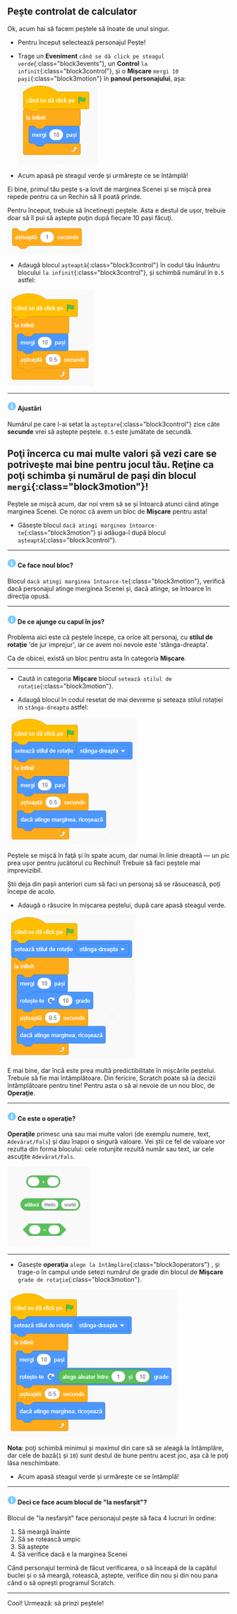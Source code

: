 ## Pește controlat de calculator
Ok, acum hai să facem peștele să înoate de unul singur.

+ Pentru început selectează personajul Pește!

+ Trage un **Eveniment** `când se dă click pe steagul verde`{:class="block3events"}, un **Control** `la infinit`{:class="block3control"}, și o **Mișcare** `mergi 10 pași`{:class="block3motion"} în **panoul personajului**, așa: 
![blocks_1546569177_729224](images/blocks_1546569177_729224.png)

+ Acum apasă pe steagul verde și urmărește ce se întâmplă!

Ei bine, primul tău pește s-a lovit de marginea Scenei și se mișcă prea repede pentru ca un Rechin să îl poată prinde.

Pentru început, trebuie să încetinești peștele. Asta e destul de ușor, trebuie doar să îl pui să aștepte puţin după fiecare 10 pași făcuţi.
![blocks_1546569178_800881](images/blocks_1546569178_800881.png)


+ Adaugă blocul `așteaptă`{:class="block3control"} în codul tău înăuntru blocului `la infinit`{:class="block3control"}, și schimbă numărul în `0.5` astfel:


![blocks_1546569179_881654](images/blocks_1546569179_881654.png)

---
#### ![info](images/info.png) Ajustări

Numărul pe care l-ai setat la `așteptare`{:class="block3control"} zice câte **secunde** vrei să aștepte peștele. `0.5` este jumătate de secundă.

Poţi încerca cu mai multe valori șă vezi care se potrivește mai bine pentru jocul tău. Reţine ca poţi schimba și numărul de pași din blocul `mergi`{:class="block3motion"}!
---

Peștele se mișcă acum, dar noi vrem să se și întoarcă atunci când atinge marginea Scenei. Ce noroc că avem un bloc de **Mișcare** pentru asta!

+ Găsește blocul `dacă atingi marginea întoarce-te`{:class="block3motion"} și adăuga-l după blocul `așteaptă`{:class="block3control"}.


---
#### ![info](images/info.png) Ce face noul bloc?

Blocul `dacă atingi marginea întoarce-te`{:class="block3motion"}, verifică dacă personajul atinge merginea Scenei și, dacă atinge, se întoarce în direcţia opusă.

---
#### ![info](images/info.png) De ce ajunge cu capul în jos?

Problema aici este că peștele începe, ca orice alt personaj, cu **stilul de rotație** 'de jur imprejur', iar ce avem noi nevoie este 'stânga-dreapta'.

Ca de obicei, există un bloc pentru asta în categoria **Mișcare**. 

---

+ Caută in categoria **Mișcare** blocul `setează stilul de rotație`{:class="block3motion"}.

+ Adaugă blocul în codul resetat de mai devreme și seteaza stilul rotației in `stânga-dreapta` astfel: 

![blocks_1546569176_649717](images/blocks_1546569176_649717.png)

Peștele se mișcă în faţă și în spate acum, dar numai în linie dreaptă — un pic prea ușor pentru jucătorul cu Rechinul! Trebuie să faci peștele mai imprevizibil.

Știi deja din pașii anteriori cum să faci un personaj să se răsucească, poți începe de acolo.

+ Adaugă o răsucire în mișcarea peștelui, după care apasă steagul verde.

![blocks_1546569182_10717](images/blocks_1546569182_10717.png)

E mai bine, dar încă este prea multă predictibilitate în mișcările peștelui. Trebuie să fie mai întâmplătoare. Din fericire, Scratch poate să ia decizii întâmplătoare pentru tine! Pentru asta o să ai nevoie de un nou bloc, de **Operaţie**.

---
#### ![info](images/info.png) Ce este o operaţie?

**Operaţile** primesc una sau mai multe valori (de exemplu numere, text, `Adevărat/Fals`) și dau înapoi o singură valoare. Vei știi ce fel de valoare vor rezulta din forma blocului: cele rotunjite rezultă număr sau text, iar cele ascuţite `Adevărat/Fals`.

![blocks_1546569183_229207](images/blocks_1546569183_229207.png)

---

+ Gasește **operaţia** `alege la întâmplăre`{:class="block3operators"} , și trage-o în campul unde setezi numărul de grade din blocul de **Mișcare** `grade de rotaţie`{:class="block3motion"}.

![blocks_1546569184_331149](images/blocks_1546569184_331149.png)

**Nota**: poţi schimbă minimul și maximul din care să se aleagă la întâmplăre, dar cele de bază(`1` și `10`) sunt destul de bune pentru acest joc, așa că le poţi lăsa neschimbate.

+ Acum apasă steagul verde și urmărește ce se întâmplă!

--- 
#### ![info](images/info.png) Deci ce face acum blocul de "la nesfarșit"?

Blocul de "la nesfarșit" face personajul pește să faca 4 lucruri în ordine:
1. Să meargă înainte
1. Să se rotească umpic
1. Să aștepte
1. Să verifice dacă e la marginea Scenei  

Când personajul termină de făcut verificarea, o să înceapă de la capătul buclei și o să meargă, rotească, aștepte, verifice din nou și din nou pana când o să oprești programul Scratch.
 
 ---
 
Cool! Urmează: să prinzi peștele!

